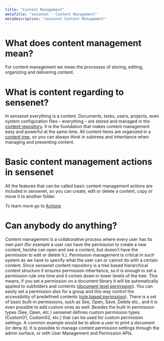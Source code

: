 ```yaml
---
title: "Content Management"
metaTitle: "sensenet - Content Management"
metaDescription: "sensenet Content Management"
---
```


# What does content management mean?

For content management we mean the processes of storing, editing, organizing and delivering content.

# What is content regarding to sensenet?
In sensenet everything is a content. Documents, tasks, users, projects, even system configuration files – everything – are stored and managed in the [content repository](/concepts/content-repository). It is the foundation that makes content management easy and powerful at the same time. All content items are organized in a [content tree](/concepts/content-tree), so you can always think in subtrees and inheritance when managing and presenting content.

# Basic content management actions in sensenet

All the features that can be called basic content management actions are included in sensenet, so you can create, edit or delete a content, copy or move it to another folder.

To learn more go to [Actions](/concepts/actions)

# Can anybody do anything?

Content management is a collaborative process where every user has its own part (for example a user can have the permission to create a new content, he/she can open and see a content, but doesn’t have the permission to edit or delete it.). Permission management is critical in such system as we have to specify what the user can or cannot do with a certain content.
Since sensenet content repository is a tree based hierarchical content structure it ensures permission inheritance, so it is enough to set a permission rule one time and it comes down in lower levels of the tree. This means, if you set a permission on a document library it will be automatically applied to subfolders and contents ([document level permission](/concepts/document-level-permissions)). You can easily set a permission also for a group and this way control the accessibility of predefined contents ([role based permission](/concepts/role-based-permissions)).
There is a set of basic built-in permissions, such as See, Open, Save, Delete etc., and it is even possible to add custom ones as well.
Besides the built-in permission types (See, Open, etc.) sensenet defines custom permission types (Custom01, Custom02, etc.) that can be used for custom permission settings. A common example would be to allow a user to print a document (or deny it).
It is possible to manage content permission settings through the admin surface, or with User Management and Permission APIs.
